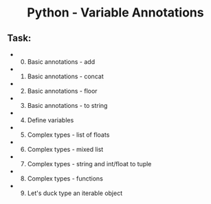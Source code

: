 <h1 align="center">Python - Variable Annotations</h1>

## Task:
* 0. Basic annotations - add
* 1. Basic annotations - concat
* 2. Basic annotations - floor
* 3. Basic annotations - to string
* 4. Define variables
* 5. Complex types - list of floats
* 6. Complex types - mixed list
* 7. Complex types - string and int/float to tuple
* 8. Complex types - functions
* 9. Let's duck type an iterable object